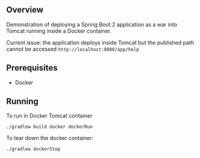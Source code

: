 ## Overview

Demonstration of deploying a Spring Boot 2 application as a war into
Tomcat running inside a Docker container.

Current issue: the application deploys inside Tomcat but the published path cannot
be accessed `http://localhost:8080/app/help`

## Prerequisites

* Docker

## Running

To run in Docker Tomcat container

`./gradlew build docker dockerRun`

To tear down the docker container:

`./gradlew dockerStop`